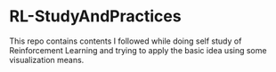 # RL-StudyAndPractices
This repo contains contents I followed while doing self study of Reinforcement Learning and trying to apply the basic idea using some visualization means.

